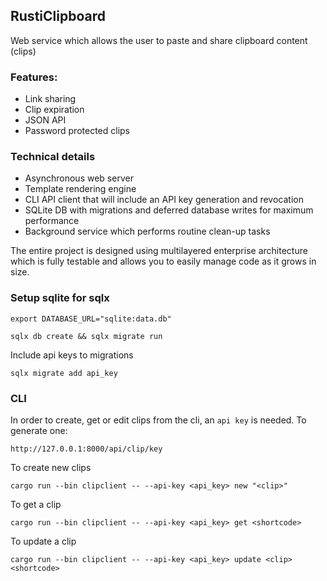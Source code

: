 ## RustiClipboard
Web service which allows the user to paste and share clipboard content (clips)

### Features:
* Link sharing
* Clip expiration
* JSON API
* Password protected clips

### Technical details
* Asynchronous web server
* Template rendering engine
* CLI API client that will include an API key generation and revocation
* SQLite DB with migrations and deferred database writes for maximum performance
* Background service which performs routine clean-up tasks

The entire project is designed using multilayered enterprise architecture which is fully testable and allows you to easily manage code as it grows in size. 

### Setup sqlite for sqlx
```
export DATABASE_URL="sqlite:data.db"
```
```
sqlx db create && sqlx migrate run
```
Include api keys to migrations
```
sqlx migrate add api_key
```
### CLI
In order to create, get or edit clips from the cli, an `api key` is needed. To generate one:
```
http://127.0.0.1:8000/api/clip/key
```
To create new clips
```
cargo run --bin clipclient -- --api-key <api_key> new "<clip>"
```
To get a clip
```
cargo run --bin clipclient -- --api-key <api_key> get <shortcode>
```
To update a clip
```
cargo run --bin clipclient -- --api-key <api_key> update <clip> <shortcode>
```